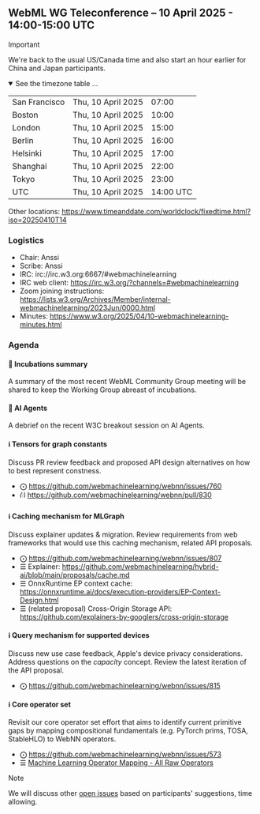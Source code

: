 ## WebML WG Teleconference – 10 April 2025 - 14:00-15:00 UTC

> [!IMPORTANT]
>We're back to the usual US/Canada time and also start an hour earlier for China and Japan participants.

<details open><summary>See the timezone table ...</summary>
<table>
<tr><td> San Francisco <td> Thu, 10 April 2025 <td> 07:00
<tr><td> Boston <td> Thu, 10 April 2025 <td> 10:00
<tr><td> London <td> Thu, 10 April 2025 <td> 15:00  
<tr><td> Berlin <td> Thu, 10 April 2025 <td> 16:00 
<tr><td> Helsinki <td> Thu, 10 April 2025 <td> 17:00 
<tr><td> Shanghai <td> Thu, 10 April 2025 <td> 22:00
<tr><td> Tokyo <td> Thu, 10 April 2025 <td> 23:00
<tr><td> UTC <td> Thu, 10 April 2025 <td> 14:00 UTC
</table>

Other locations: https://www.timeanddate.com/worldclock/fixedtime.html?iso=20250410T14
</details>

### Logistics

* Chair: Anssi
* Scribe: Anssi
* IRC: irc://irc.w3.org:6667/#webmachinelearning
* IRC web client: https://irc.w3.org/?channels=#webmachinelearning
* Zoom joining instructions: https://lists.w3.org/Archives/Member/internal-webmachinelearning/2023Jun/0000.html
* Minutes: https://www.w3.org/2025/04/10-webmachinelearning-minutes.html

### Agenda

#### 🧪 Incubations summary

A summary of the most recent WebML Community Group meeting will be shared to keep the Working Group abreast of incubations.

#### 🤖 AI Agents

A debrief on the recent W3C breakout session on AI Agents.

#### ℹ️ Tensors for graph constants

Discuss PR review feedback and proposed API design alternatives on how to best represent constness.

- ⨀ https://github.com/webmachinelearning/webnn/issues/760
- ⛙ https://github.com/webmachinelearning/webnn/pull/830

#### ℹ️ Caching mechanism for MLGraph

Discuss explainer updates & migration. Review requirements from web frameworks that would use this caching mechanism, related API proposals.

- ⨀ https://github.com/webmachinelearning/webnn/issues/807
- ☰ Explainer: https://github.com/webmachinelearning/hybrid-ai/blob/main/proposals/cache.md
- ☰ OnnxRuntime EP context cache: https://onnxruntime.ai/docs/execution-providers/EP-Context-Design.html
- ☰ (related proposal) Cross-Origin Storage API: https://github.com/explainers-by-googlers/cross-origin-storage

#### ℹ️ Query mechanism for supported devices

Discuss new use case feedback, Apple's device privacy considerations. Address questions on the _capacity_ concept. Review the latest iteration of the API proposal.

- ⨀ https://github.com/webmachinelearning/webnn/issues/815

#### ℹ️ Core operator set

Revisit our core operator set effort that aims to identify current primitive gaps by mapping compositional fundamentals (e.g. PyTorch prims, TOSA, StableHLO) to WebNN operators.

- ⨀ https://github.com/webmachinelearning/webnn/issues/573
- ☰ [Machine Learning Operator Mapping - All Raw Operators](https://onedrive.live.com/edit?id=EE82F5C6F06C7371!345450&resid=EE82F5C6F06C7371!345450&ithint=file%2Cxlsx&authkey=!AK8f-RDTleqlLXE&wdo=2&cid=ee82f5c6f06c7371)


>[!NOTE]
>We will discuss other [open issues](https://github.com/webmachinelearning/webnn/issues) based on participants' suggestions, time allowing.
